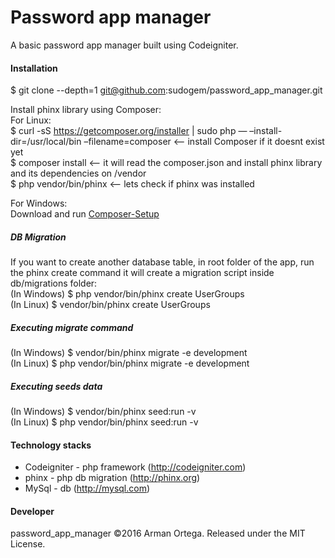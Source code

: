 # Password app manager
A basic password app manager built using Codeigniter.    

#### Installation  
$ git clone --depth=1 git@github.com:sudogem/password_app_manager.git      


Install phinx library using Composer:   
For Linux:    
$ curl -sS https://getcomposer.org/installer | sudo php — –install-dir=/usr/local/bin –filename=composer     <-- install Composer if it doesnt exist yet     
$ composer install         <-- it will read the composer.json and install phinx library and its dependencies on /vendor    
$ php vendor/bin/phinx     <-- lets check if phinx was installed    

For Windows:    
Download and run [Composer-Setup](https://getcomposer.org/Composer-Setup.exe)     

##### DB Migration     
If you want to create another database table, in root folder of the app, run the phinx create command it will create a migration script inside db/migrations folder:    
(In Windows) $ php vendor/bin/phinx create UserGroups     
(In Linux) $ vendor/bin/phinx create UserGroups    
##### Executing migrate command     
(In Windows) $ vendor/bin/phinx migrate -e development    
(In Linux) $ php vendor/bin/phinx migrate -e development    

##### Executing seeds data     
(In Windows) $ vendor/bin/phinx seed:run -v      
(In Linux) $ php vendor/bin/phinx seed:run -v      


#### Technology stacks   
* Codeigniter - php framework (http://codeigniter.com)
* phinx - php db migration (http://phinx.org)
* MySql - db (http://mysql.com)

#### Developer    
password_app_manager &copy;2016 Arman Ortega. Released under the MIT License.    
